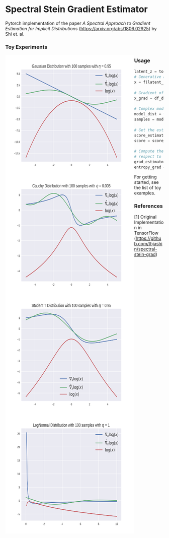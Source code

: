 # Spectral Stein Gradient Estimator
Pytorch implementation of the paper *A Spectral Approach to Gradient Estimation for Implicit Distributions* 
(https://arxiv.org/abs/1806.02925) by Shi et. al.

### Toy Experiments

<img src="https://github.com/AntixK/Spectral-Stein-Gradient/blob/master/assets/Gaussian.png" align="left" height="380" width="410" >

<img src="https://github.com/AntixK/Spectral-Stein-Gradient/blob/master/assets/Cauchy.png" align="left" height="380" width="410" >

<img src="https://github.com/AntixK/Spectral-Stein-Gradient/blob/master/assets/Student T.png" align="left" height="380" width="410" >

<img src="https://github.com/AntixK/Spectral-Stein-Gradient/blob/master/assets/LogNormal.png" align="left" height="380" width="410" >


### Usage
```python
latent_z = torch.randn((100, 1))
# Generative model with parameters theta
x = f(latent_z, theta)

# Gradient of the model with respect to its parameters
x_grad = df_dtheta

# Complex modelling distribution which can be sampled
model_dist = torch.distributions.Normal(torch.tensor([1.0]), torch.tensor([0.75]))
samples = model_dist.sample((100, ))

# Get the estimate of the score 
score_estimator = SpectralSteinEstimator(eta=0.0095)
score = score_estimator(x, samples)

# Compute the gradient of the entropy with 
# respect to the model parameters
grad_estimator = EntropyGradient(eta=0.0095)
entropy_grad = grad_estimator(x, x_grad, samples)
```

For getting started, see the list of toy examples.

### References

[1] Original Implementation in TensorFlow (https://github.com/thjashin/spectral-stein-grad)

